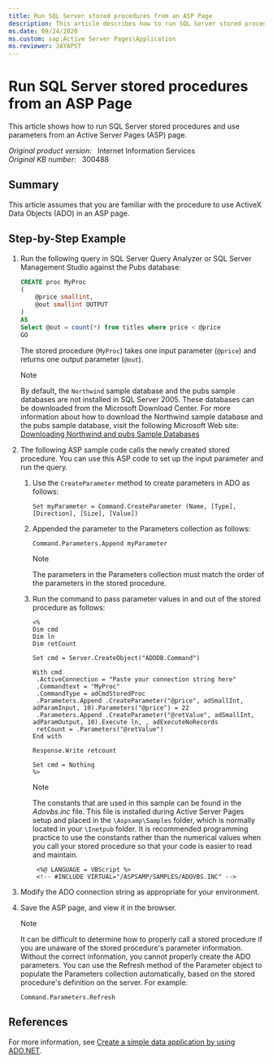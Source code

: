 ```yaml
---
title: Run SQL Server stored procedures from an ASP Page
description: This article describes how to run SQL Server stored procedures and use parameters from an ASP page.
ms.date: 09/24/2020
ms.custom: sap:Active Server Pages\Application
ms.reviewer: JAYAPST
---
```

# Run SQL Server stored procedures from an ASP Page

This article shows how to run SQL Server stored procedures and use parameters from an Active Server Pages (ASP) page.

_Original product version:_ &nbsp; Internet Information Services  
_Original KB number:_ &nbsp; 300488

## Summary

This article assumes that you are familiar with the procedure to use ActiveX Data Objects (ADO) in an ASP page.

## Step-by-Step Example

1. Run the following query in SQL Server Query Analyzer or SQL Server Management Studio against the Pubs database:

    ```sql
    CREATE proc MyProc
    (
        @price smallint,
        @out smallint OUTPUT
    )
    AS
    Select @out = count(*) from titles where price < @price
    GO
    ```

    The stored procedure (`MyProc`) takes one input parameter (`@price`) and returns one output parameter (`@out`).
  
    > [!NOTE]
    > By default, the `Northwind` sample database and the pubs sample databases are not installed in SQL Server 2005. These databases can be downloaded from the Microsoft Download Center. For more information about how to download the Northwind sample database and the pubs sample database, visit the following Microsoft Web site: [Downloading Northwind and pubs Sample Databases](/previous-versions/sql/sql-server-2008-r2/ms143221(v=sql.105))

2. The following ASP sample code calls the newly created stored procedure. You can use this ASP code to set up the input parameter and run the query.

    1. Use the `CreateParameter` method to create parameters in ADO as follows:
  
        ```vbnet
        Set myParameter = Command.CreateParameter (Name, [Type], [Direction], [Size], [Value])
        ```
  
    2. Appended the parameter to the Parameters collection as follows:
  
        ```vbnet
        Command.Parameters.Append myParameter
        ```
  
        > [!NOTE]
        > The parameters in the Parameters collection must match the order of the parameters in the stored procedure.
    3. Run the command to pass parameter values in and out of the stored procedure as follows:
  
        ```aspx-vb
        <%
        Dim cmd
        Dim ln
        Dim retCount
  
        Set cmd = Server.CreateObject("ADODB.Command")
  
        With cmd
         .ActiveConnection = "Paste your connection string here"
         .Commandtext = "MyProc"
         .CommandType = adCmdStoredProc
         .Parameters.Append .CreateParameter("@price", adSmallInt, adParamInput, 10).Parameters("@price") = 22
         .Parameters.Append .CreateParameter("@retValue", adSmallInt, adParamOutput, 10).Execute ln, , adExecuteNoRecords
         retCount = .Parameters("@retValue")
        End with
  
        Response.Write retcount
  
        Set cmd = Nothing
        %>
        ```
  
        > [!NOTE]
        > The constants that are used in this sample can be found in the *Adovbs.inc* file. This file is installed during Active Server Pages setup and placed in the `\Aspsamp\Samples` folder, which is normally located in your `\Inetpub` folder. It is recommended programming practice to use the constants rather than the numerical values when you call your stored procedure so that your code is easier to read and maintain.
  
       ```vbscript
        <%@ LANGUAGE = VBScript %>
        <!-- #INCLUDE VIRTUAL="/ASPSAMP/SAMPLES/ADOVBS.INC" -->
        ```

3. Modify the ADO connection string as appropriate for your environment.
4. Save the ASP page, and view it in the browser.

    > [!NOTE]
    > It can be difficult to determine how to properly call a stored procedure if you are unaware of the stored procedure's parameter information. Without the correct information, you cannot properly create the ADO parameters. You can use the Refresh method of the Parameter object to populate the Parameters collection automatically, based on the stored procedure's definition on the server. For example:
  
    ```vbnet
    Command.Parameters.Refresh
    ```

## References

For more information, see [Create a simple data application by using ADO.NET](/visualstudio/data-tools/create-a-simple-data-application-by-using-adonet).

